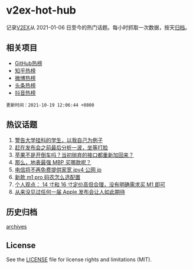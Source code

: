 # v2ex-hot-hub

 记录[V2EX](https://www.v2ex.com/)从 2021-01-06 日至今的热门话题。每小时抓取一次数据，按天[归档](archives)。
 
 ## 相关项目

- [GitHub热榜](https://github.com/snaildev/github-hot-hub)
- [知乎热榜](https://github.com/snaildev/zhihu-hot-hub)
- [微博热榜](https://github.com/snaildev/weibo-hot-hub)
- [头条热榜](https://github.com/snaildev/toutiao-hot-hub)
- [抖音热榜](https://github.com/snaildev/douyin-hot-hub)


 `更新时间：2021-10-19 12:06:44 +0800`

## 热议话题

1. [警告大学挂科的学生，以我自己为例子](https://www.v2ex.com/t/808601)
1. [赶在发布会之前最后分析一波，坐等打脸](https://www.v2ex.com/t/808537)
1. [苹果不是开倒车吗？当初抛弃的接口都重新加回来？](https://www.v2ex.com/t/808718)
1. [那么，地表最强 MBP 买哪款呢？](https://www.v2ex.com/t/808681)
1. [电信将不再免费提供家宽 ipv4 公网 ip](https://www.v2ex.com/t/808536)
1. [新款 m1 pro 码农怎么选配置](https://www.v2ex.com/t/808752)
1. [个人观点： 14 寸和 16 寸定价高但合理，没有明确需求买 M1 即可](https://www.v2ex.com/t/808683)
1. [从来没见过任何一届 Apple 发布会让人如此期待](https://www.v2ex.com/t/808652)

## 历史归档

[archives](archives)

## License

See the [LICENSE](LICENSE) file for license rights and limitations (MIT).
